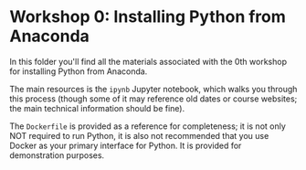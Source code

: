 # Workshop 0: Installing Python from Anaconda

In this folder you'll find all the materials associated with the 0th workshop for installing Python from Anaconda.

The main resources is the `ipynb` Jupyter notebook, which walks you through this process (though some of it may reference old dates or course websites; the main technical information should be fine).

The `Dockerfile` is provided as a reference for completeness; it is not only NOT required to run Python, it is also not recommended that you use Docker as your primary interface for Python. It is provided for demonstration purposes.